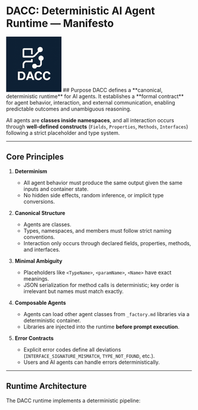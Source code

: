 # DACC: Deterministic AI Agent Runtime — Manifesto
<img width="150" height="150" alt="logo" src="logo.png" />
## Purpose
DACC defines a **canonical, deterministic runtime** for AI agents. It establishes a **formal contract** for agent behavior, interaction, and external communication, enabling predictable outcomes and unambiguous reasoning.  

All agents are **classes inside namespaces**, and all interaction occurs through **well-defined constructs** (`Fields`, `Properties`, `Methods`, `Interfaces`) following a strict placeholder and type system.

---

## Core Principles

1. **Determinism**
   - All agent behavior must produce the same output given the same inputs and container state.
   - No hidden side effects, random inference, or implicit type conversions.

2. **Canonical Structure**
   - Agents are classes.
   - Types, namespaces, and members must follow strict naming conventions.
   - Interaction only occurs through declared fields, properties, methods, and interfaces.

3. **Minimal Ambiguity**
   - Placeholders like `<TypeName>`, `<paramName>`, `<Name>` have exact meanings.
   - JSON serialization for method calls is deterministic; key order is irrelevant but names must match exactly.

4. **Composable Agents**
   - Agents can load other agent classes from `_factory.md` libraries via a deterministic container.
   - Libraries are injected into the runtime **before prompt execution**.

5. **Error Contracts**
   - Explicit error codes define all deviations (`INTERFACE_SIGNATURE_MISMATCH`, `TYPE_NOT_FOUND`, etc.).
   - Users and AI agents can handle errors deterministically.

---

## Runtime Architecture

The DACC runtime implements a deterministic pipeline:

